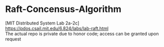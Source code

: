 # Raft-Concensus-Algorithm
[MIT Distributed System Lab 2a-2c] https://pdos.csail.mit.edu/6.824/labs/lab-raft.html  
The actual repo is private due to honor code; access can be granted upon request
